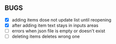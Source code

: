 ## BUGS
- [x] adding items dose not update list until reopening
- [x] after adding item text stays in inputs areas
- [ ] errors when json file is empty or doesn't exist
- [ ] deleting items deletes wrong one
